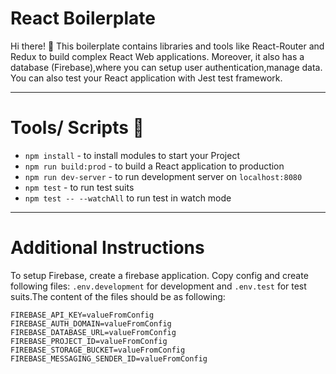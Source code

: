 # React Boilerplate

Hi there! :wave: This boilerplate contains libraries and tools like React-Router and Redux to build complex React Web applications. Moreover, it also has a database (Firebase),where you can setup user authentication,manage data. You can also test your React application with Jest test framework.

---

# Tools/ Scripts :hammer:

- `npm install` - to install modules to start your Project
- `npm run build:prod` - to build a React application to production
- `npm run dev-server` - to run development server on  `localhost:8080`
- `npm test` - to run test suits
- `npm test -- --watchAll` to run test in watch mode

---

# Additional Instructions

To setup Firebase, create a firebase application. Copy config and create following files: `.env.development` for development and `.env.test` for test suits.The content of the files should be as following:

    FIREBASE_API_KEY=valueFromConfig
    FIREBASE_AUTH_DOMAIN=valueFromConfig
    FIREBASE_DATABASE_URL=valueFromConfig
    FIREBASE_PROJECT_ID=valueFromConfig
    FIREBASE_STORAGE_BUCKET=valueFromConfig
    FIREBASE_MESSAGING_SENDER_ID=valueFromConfig
